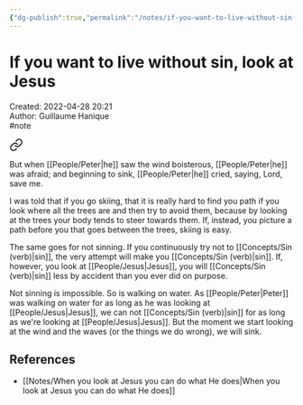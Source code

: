 ```yaml
---
{"dg-publish":true,"permalink":"/notes/if-you-want-to-live-without-sin-look-at-jesus/"}
---
```


# If you want to live without sin, look at Jesus

Created: 2022-04-28 20:21  
Author: Guillaume Hanique  
#note


<div class="transclusion internal-embed is-loaded"><a class="markdown-embed-link" href="/scripture/kjv/matthew-kjv/matthew-14-kjv/matthew-14-30-kjv/" aria-label="Open link"><svg xmlns="http://www.w3.org/2000/svg" width="24" height="24" viewBox="0 0 24 24" fill="none" stroke="currentColor" stroke-width="2" stroke-linecap="round" stroke-linejoin="round" class="svg-icon lucide-link"><path d="M10 13a5 5 0 0 0 7.54.54l3-3a5 5 0 0 0-7.07-7.07l-1.72 1.71"></path><path d="M14 11a5 5 0 0 0-7.54-.54l-3 3a5 5 0 0 0 7.07 7.07l1.71-1.71"></path></svg></a><div class="markdown-embed">



But when [[People/Peter\|he]] saw the wind boisterous, [[People/Peter\|he]] was afraid; and beginning to sink, [[People/Peter\|he]] cried, saying, Lord, save me.


</div></div>


I was told that if you go skiing, that it is really hard to find you path if you look where all the trees are and then try to avoid them, because by looking at the trees your body tends to steer towards them. If, instead, you picture a path before you that goes between the trees, skiing is easy.

The same goes for not sinning. If you continuously try not to [[Concepts/Sin (verb)\|sin]], the very attempt will make you [[Concepts/Sin (verb)\|sin]]. If, however, you look at [[People/Jesus\|Jesus]], you will [[Concepts/Sin (verb)\|sin]] less by accident than you ever did on purpose.

Not sinning is impossible. So is walking on water. As [[People/Peter\|Peter]] was walking on water for as long as he was looking at [[People/Jesus\|Jesus]], we can not [[Concepts/Sin (verb)\|sin]] for as long as we're looking at [[People/Jesus\|Jesus]]. But the moment we start looking at the wind and the waves (or the things we do wrong), we will sink.

## References

- [[Notes/When you look at Jesus you can do what He does\|When you look at Jesus you can do what He does]]
